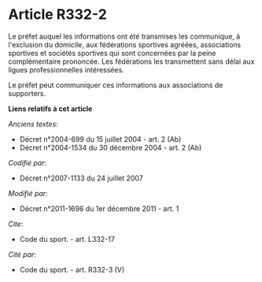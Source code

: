 # Article R332-2

Le préfet auquel les informations ont été transmises les communique, à l'exclusion du domicile, aux fédérations sportives
agréées, associations sportives et sociétés sportives qui sont concernées par la peine complémentaire prononcée. Les
fédérations les transmettent sans délai aux ligues professionnelles intéressées. 

Le préfet peut communiquer ces informations aux associations de supporters.

**Liens relatifs à cet article**

_Anciens textes_:

  - Décret n°2004-699 du 15 juillet 2004 - art. 2 (Ab)
  - Décret n°2004-1534 du 30 décembre 2004 - art. 2 (Ab)

_Codifié par_:

  - Décret n°2007-1133 du 24 juillet 2007

_Modifié par_:

  - Décret n°2011-1696 du 1er décembre 2011 - art. 1

_Cite_:

  - Code du sport. - art. L332-17

_Cité par_:

  - Code du sport. - art. R332-3 (V)
